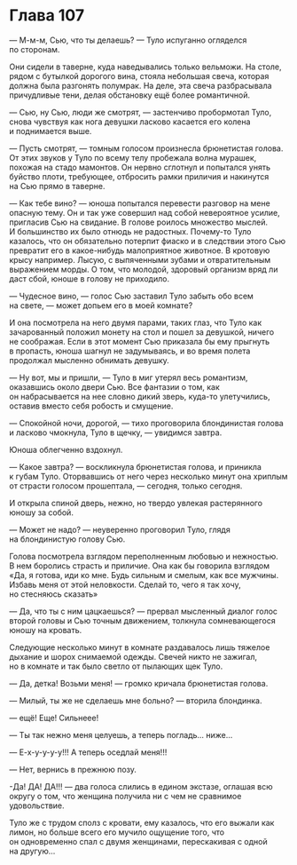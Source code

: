 # Глава 107

— М-м-м, Сью, что ты делаешь? — Туло испуганно огляделся по сторонам. 

Они сидели в таверне, куда наведывались только вельможи. На столе, рядом с бутылкой дорогого вина, стояла небольшая свеча, которая должна была разгонять полумрак. На деле, эта свеча разбрасывала причудливые тени, делая обстановку ещё более романтичной.

— Сью, ну Сью, люди же смотрят, — застенчиво пробормотал Туло, снова чувствуя как нога девушки ласково касается его колена и поднимается выше.

— Пусть смотрят, — томным голосом произнесла брюнетистая голова. От этих звуков у Туло по всему телу пробежала волна мурашек, похожая на стадо мамонтов. Он нервно сглотнул и попытался унять буйство плоти, требующее, отбросить рамки приличия и накинутся на Сью прямо в таверне.

— Как тебе вино? — юноша попытался перевести разговор на мене опасную тему. Он и так уже совершил над собой невероятное усилие, пригласив Сью на свидание. В голове роилось множество мыслей. И большинство их было отнюдь не радостных. Почему-то Туло казалось, что он обязательно потерпит фиаско и в следствии этого Сью превратит его в какое-нибудь малоприятное животное. В кротовую крысу например. Лысую, с выпяченными зубами и отвратительным выражением морды. О том, что молодой, здоровый организм вряд ли даст сбой, юноше в голову не приходило.

— Чудесное вино, — голос Сью заставил Туло забыть обо всем на свете, — может допьем его в моей комнате?

И она посмотрела на него двумя парами, таких глаз, что Туло как зачарованный положил монету на стол и пошел за девушкой, ничего не соображая. Если в этот момент Сью приказала бы ему прыгнуть в пропасть, юноша шагнул не задумываясь, и во время полета продолжал мысленно обнимать девушку.

— Ну вот, мы и пришли, — Туло в миг утерял весь романтизм, оказавшись около двери Сью. Все фантазии о том, как он набрасывается на нее словно дикий зверь, куда-то улетучились, оставив вместо себя робость и смущение.

— Спокойной ночи, дорогой, — тихо проговорила блондинистая голова и ласково чмокнула, Туло в щечку, — увидимся завтра.

Юноша облегченно вздохнул.

— Какое завтра? — воскликнула брюнетистая голова, и приникла к губам Туло. Оторвавшись от него через несколько минут она хриплым от страсти голосом прошептала, — сегодня, только сегодня. 

И открыла спиной дверь, нежно, но твердо увлекая растерянного юношу за собой.

— Может не надо? — неуверенно проговорил Туло, глядя на блондинистую голову Сью.

Голова посмотрела взглядом переполненным любовью и нежностью. В нем боролись страсть и приличие. Она как бы говорила взглядом «Да, я готова, иди ко мне. Будь сильным и смелым, как все мужчины. Избавь меня от этой неловкости. Сделай то, чего я так хочу, но стесняюсь сказать»

— Да, что ты с ним цацкаешься? — прервал мысленный диалог голос второй головы и Сью точным движением, толкнула сомневающегося юношу на кровать.

Следующие несколько минут в комнате раздавалось лишь тяжелое дыхание и шорох снимаемой одежды. Свечей никто не зажигал, но в комнате и так было светло от пылающих щек Туло. 

— Да, детка! Возьми меня! — громко кричала брюнетистая голова.

— Милый, ты же не сделаешь мне больно? — вторила блондинка.

— ещё! Еще! Сильнеее!

— Ты так нежно меня целуешь, а теперь погладь... ниже...

— Е-х-у-у-у-у!!! А теперь оседлай меня!!!

— Нет, вернись в прежнюю позу.

-Да! ДА! ДА!!! — два голоса слились в едином экстазе, оглашая всю округу о том, что женщина получила ни с чем не сравнимое удовольствие.

Туло же с трудом сполз с кровати, ему казалось, что его выжали как лимон, но больше всего его мучило ощущение того, что он одновременно спал с двумя женщинами, перескакивая с одной на другую...


